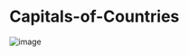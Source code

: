 # Capitals-of-Countries

![image](https://user-images.githubusercontent.com/88438645/168448242-6afab18d-8c5a-43f8-b615-eb103ea4ec3e.png)
